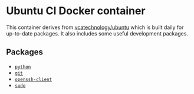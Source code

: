 # Ubuntu CI Docker container

This container derives from
[vcatechnology/ubuntu](https://hub.docker.com/r/vcatechnology/ubuntu) which is
built daily for up-to-date packages. It also includes some useful development
packages.

## Packages

  - [`python`](https://packages.debian.org/search?suite=stable&keywords=python)
  - [`git`](https://packages.debian.org/search?suite=stable&keywords=git)
  - [`openssh-client`](https://packages.debian.org/search?suite=stable&keywords=openssh-client)
  - [`sudo`](https://packages.debian.org/search?suite=stable&keywords=sudo)
